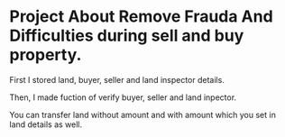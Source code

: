 # Project About Remove Frauda And Difficulties during sell and buy property.

First I stored land, buyer, seller and land inspector details.

Then, I made fuction of verify buyer, seller and land inpector.

You can transfer land without amount and with amount which you set in land details as well.
